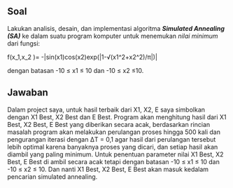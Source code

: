 Soal
---

Lakukan analisis, desain, dan implementasi algoritma **_Simulated Annealing (SA)_** ke dalam suatu program komputer untuk menemukan *nilai minimum* dari fungsi:

f(x_1,x_2 )= -|sin(x1)cos(x2)exp(|1-√(x1^2+x2^2)/π|)|

dengan batasan -10 ≤ x1 ≤ 10 dan -10 ≤ x2 ≤10.

Jawaban
---

Dalam project saya, untuk hasil terbaik dari X1, X2, E saya simbolkan dengan X1 Best, X2 Best dan E Best. Program akan menghitung hasil dari X1 Best, X2 Best, E Best yang diberikan secara acak, berdasarkan rincian masalah program akan melakukan perulangan proses hingga 500 kali dan pengurangan iterasi dengan ΔT = 0,1 agar hasil dari perulangan tersebut lebih optimal karena banyaknya proses yang dicari, dan setiap hasil akan diambil yang paling minimum. Untuk penentuan parameter nilai X1 Best, X2 Best, E Best di ambil secara acak tetapi dengan batasan -10 ≤ x1 ≤ 10 dan -10 ≤ x2 ≤ 10. Dan nanti X1 Best, X2 Best, E Best akan masuk kedalam pencarian simulated annealing.
